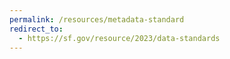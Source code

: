 ```yaml
---
permalink: /resources/metadata-standard
redirect_to:
  - https://sf.gov/resource/2023/data-standards
---
```

